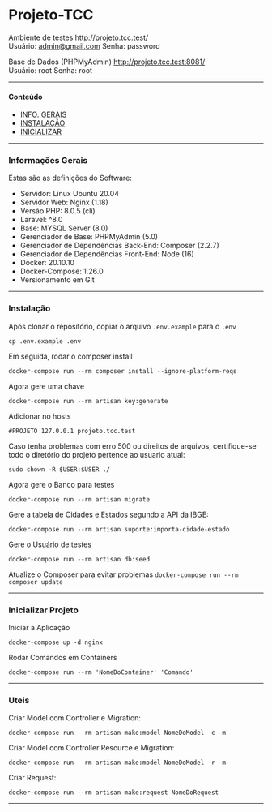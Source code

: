 # Projeto-TCC

Ambiente de testes
http://projeto.tcc.test/</br>
Usuário: admin@gmail.com
Senha: password

Base de Dados (PHPMyAdmin)
http://projeto.tcc.test:8081/</br>
Usuário: root
Senha: root

---

#### Conteúdo
- [INFO. GERAIS](#infos)
- [INSTALAÇÃO](#install)
- [INICIALIZAR](#inicio)
  
---

### <a id="infos">**Informações Gerais**</a>
Estas são as definições do Software:

- Servidor: Linux Ubuntu 20.04</br>
- Servidor Web: Nginx (1.18)</br>
- Versão PHP: 8.0.5 (cli)</br>
- Laravel: ^8.0</br>
- Base: MYSQL Server (8.0)</br>
- Gerenciador de Base: PHPMyAdmin (5.0)</br>
- Gerenciador de Dependências Back-End: Composer (2.2.7)</br>
- Gerenciador de Dependências Front-End: Node (16)</br>
- Docker: 20.10.10</br>
- Docker-Compose: 1.26.0</br>
- Versionamento em Git</br>

---

### <a id="install">**Instalação**</a></br>

Após clonar o repositório, copiar o arquivo `.env.example` para o `.env`

`cp .env.example .env`

Em seguida, rodar o composer install

`docker-compose run --rm composer install --ignore-platform-reqs`

Agora gere uma chave

`docker-compose run --rm artisan key:generate`

Adicionar no hosts 

`#PROJETO
127.0.0.1 projeto.tcc.test`

Caso tenha problemas com erro 500 ou direitos de arquivos, certifique-se todo o diretório do projeto pertence ao usuario atual:

`sudo chown -R $USER:$USER ./`

Agora gere o Banco para testes

`docker-compose run --rm artisan migrate`

Gere a tabela de Cidades e Estados segundo a API da IBGE:

`docker-compose run --rm artisan suporte:importa-cidade-estado`

Gere o Usuário de testes

`docker-compose run --rm artisan db:seed`

Atualize o Composer para evitar problemas
`docker-compose run --rm composer update`

---

### <a id="inicio">**Inicializar Projeto**</a></br>

Iniciar a Aplicação

```
docker-compose up -d nginx
```

Rodar Comandos em Containers

```
docker-compose run --rm 'NomeDoContainer' 'Comando'
```

---

### <a id="uteis">**Uteis**</a></br>

Criar Model com Controller e Migration:
```
docker-compose run --rm artisan make:model NomeDoModel -c -m
```

Criar Model com Controller Resource e Migration:
```
docker-compose run --rm artisan make:model NomeDoModel -r -m
```
Criar Request:
```
docker-compose run --rm artisan make:request NomeDoRequest
```

---

